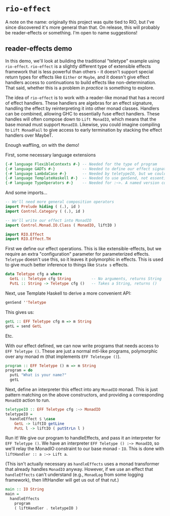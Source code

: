 # `rio-effect`

A note on the name: originally this project was quite tied to RIO, but I've
since discovered it's more general than that. On release, this will probably be
reader-effects or something. I'm open to name suggestions!

## reader-effects demo

In this demo, we'll look at building the traditional "teletype" example using
`rio-effect`. `rio-effect` is a slightly different type of extensible effects
framework that is less powerful than others - it doesn't support special return
types for effects like `Either` or `Maybe`, and it doesn't give effect handlers
access to continuations to build effects like non-determination. That said,
whether this is a problem *in practice* is something to explore.

The idea of `rio-effect` is to work with a reader-like monad that has a record
of effect handlers. These handlers are algebras for an effect signature,
handling the effect by reinterpreting it into other monad classes. Handlers can
be combined, allowing GHC to essentially fuse effect handlers. These handles
will often compose down to `Lift MonadIO`, which means that the base monad must
support `MonadIO`. Likewise, you could imagine compiling to `Lift MonadFail` to
give access to early termination by stacking the effect handlers over MaybeT.

Enough waffling, on with the demo!

First, some necessary language extensions

``` haskell
{-# language FlexibleContexts #-} -- Needed for the type of program
{-# language GADTs #-}            -- Needed to define our effect signature
{-# language LambdaCase #-}       -- Needed by teletypeIO, but we could use a normal case statement
{-# language TemplateHaskell #-}  -- Needed to use genSend, not essential
{-# language TypeOperators #-}    -- Needed for :~>. A named version could always be added.
```

And some imports...

``` haskell
-- We'll need more general composition operators
import Prelude hiding ( (.), id )
import Control.Category ( (.), id )

-- We'll write our effect into MonadIO
import Control.Monad.IO.Class ( MonadIO, liftIO )

import RIO.Effect
import RIO.Effect.TH
```

First we define our effect operations. This is like extensible-effects, but we
require an extra "configuration" parameter for parameterized effects. `Teletype`
doesn't use this, so it leaves it polymorphic in effects. This is used to give
much better inference to things like `State s` effects.

``` haskell
data Teletype cfg a where
  GetL :: Teletype cfg String         -- No arguments, returns String
  PutL :: String -> Teletype cfg ()   -- Takes a String, returns ()
```

Next, use Template Haskell to derive a more convenient API:

``` haskell
genSend ''Teletype
```

This gives us:

``` haskell
getL :: EFF Teletype cfg m => m String
getL = send GetL
```

Etc.

With our effect defined, we can now write programs that needs access to `EFF
Teletype ()`. These are just a normal mtl-like programs, polymorphic over any
monad m (that implements `EFF Teleteype ()`).

``` haskell
program :: EFF Teletype () m => m String
program = do
  putL "What is your name?"
  getL
```

Next, define an interpreter this effect into any `MonadIO` monad. This is just
pattern matching on the above constructors, and providing a corresponding
`MonadIO` action to run.

``` haskell
teletypeIO :: EFF Teletype cfg :~> MonadIO
teletypeIO =
  handleEffect $ \case
    GetL -> liftIO getLine
    PutL l -> liftIO ( putStrLn l )
```

Run it! We give our program to handleEffects, and pass it an interpreter for
`EFF Teletype ()`. We have an interpreter `EFF Teletype () :~> MonadIO`, so
we'll relay the MonadIO constraint to our base monad - `IO`. This is done with
`liftHandler :: a :~> Lift a`.

(This isn't actually necessary as `handleEffects` uses a monad transformer that
already handles `MonadIO` anyway. However, if we use an effect that
`handleEffects` can't understand (e.g., `MonadLog` from some logging framework),
then liftHandler will get us out of that rut.)

``` haskell
main :: IO String
main =
  handleEffects
    program
    ( liftHandler . teletypeIO )
```
